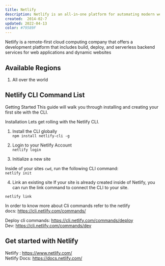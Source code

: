 ```yaml
---
title: Netlify
description: Netlify is an all-in-one platform for automating modern web projects. Replace your hosting infrastructure, continuous integration, and deployment pipeline with a single workflow. Integrate dynamic functionality like serverless functions, user authentication, and form handling as your projects grow.
created:  2014-02-7
updated: 2022-04-13
color: #79589F
---
```


Netlify is a remote-first cloud computing company that offers a development platform that includes build, deploy, and serverless backend services for web applications and dynamic websites


## Available Regions
1. All over the world


## Netlify CLI Command List
Getting Started
This guide will walk you through installing and creating your first site with the CLI.

Installation
Lets get rolling with the Netlify CLI.

1. Install the CLI globally <br>
`npm install netlify-cli -g`

2. Login to your Netlify Account <br>
`netlify login`

3. Initialize a new site <br>

Inside of your sites `cwd`, run the following CLI command: <br>
`netlify init`

4. Link an existing site
If your site is already created inside of Netlify, you can run the link command to connect the CLI to your site.

`netlify link` <br>

In order to know more about Cli commands refer to the netlify <br>
docs: https://cli.netlify.com/commands/

Deploy cli commands: https://cli.netlify.com/commands/deploy <br>
Dev: https://cli.netlify.com/commands/dev <br>



## Get started with Netlify

Netlify : https://www.netlify.com/ <br>
Netlify Docs: https://docs.netlify.com/

